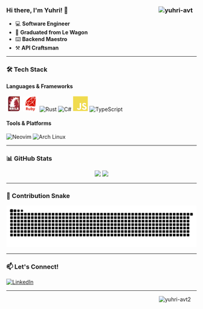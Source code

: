 ### Hi there, I'm Yuhri! 👋 <img align="right" alt="yuhri-avt" width="20%" src="https://cdn.discordapp.com/attachments/244891533386579969/887345453237149716/4hsh.gif">

- 💻 **Software Engineer**
- 🚐 **Graduated from Le Wagon**
- ⌨️ **Backend Maestro**
- ⚒️ **API Craftsman**

---

### 🛠️ Tech Stack

#### Languages & Frameworks
<p align="left">
  <img src="https://raw.githubusercontent.com/devicons/devicon/master/icons/rails/rails-original-wordmark.svg" alt="Rails" width="40" height="40" />
  <img src="https://raw.githubusercontent.com/devicons/devicon/master/icons/ruby/ruby-plain-wordmark.svg" alt="Ruby" width="40" height="40" />
  <img src="https://cdn.jsdelivr.net/gh/devicons/devicon@latest/icons/rust/rust-original.svg" alt="Rust" width="40" height="40" />
  <img src="https://cdn.jsdelivr.net/gh/devicons/devicon@latest/icons/csharp/csharp-original.svg" alt="C#" width="40" height="40" />
  <img src="https://raw.githubusercontent.com/devicons/devicon/master/icons/javascript/javascript-plain.svg" alt="JavaScript" width="40" height="40" />
  <img src="https://cdn.jsdelivr.net/gh/devicons/devicon@latest/icons/typescript/typescript-original.svg" alt="TypeScript" width="40" height="40" />
</p>

#### Tools & Platforms
<p align="left">
  <img src="https://img.shields.io/badge/Neovim-%2357A143.svg?style=for-the-badge&logo=neovim&logoColor=white" alt="Neovim" />
  <img src="https://img.shields.io/badge/Arch_Linux-1793D1?style=for-the-badge&logo=arch-linux&logoColor=white" alt="Arch Linux" />
</p>

---

### 📊 GitHub Stats

<p align="center">
  <img height="160em" src="https://github-readme-stats.vercel.app/api?username=Yuhribrp&show_icons=true&theme=material-palenight&include_all_commits=true&count_private=true" />
  <img height="160em" src="https://github-readme-stats.vercel.app/api/top-langs/?username=Yuhribrp&layout=compact&langs_count=7&theme=material-palenight" />
</p>

---

### 🐍 Contribution Snake

![Snake animation](https://github.com/Yuhribrp/Yuhribrp/blob/output/github-contribution-grid-snake.svg)

---

### 📫 Let's Connect!

<p align="left">
  <a href="https://www.linkedin.com/in/yuhri-benaion-851bb9216/" target="_blank">
    <img src="https://img.shields.io/badge/-LinkedIn-%230077B5?style=for-the-badge&logo=linkedin&logoColor=white" alt="LinkedIn" />
  </a>
</p>

---

<img align="right" alt="yuhri-avt2" height="100" width="100" src="https://cdn.discordapp.com/attachments/244891533386579969/887345771219914792/Xqg8.gif">
